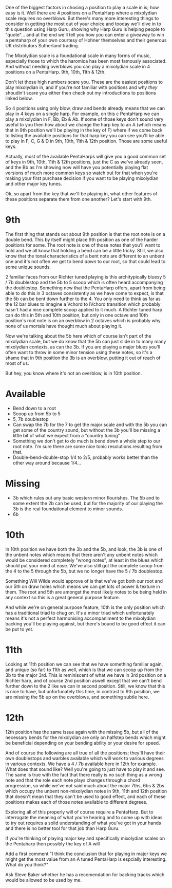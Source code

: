 One of the biggest factors in chosing a position to play a scale in is; how easy is it. Well there are 4 positions on a PentaHarp where a mixolydian scale requires no overblows. But there's many more interesting things to consider in getting the most out of your choice and tooday we'll dive in to this question using Harp Guru, showing why Harp Guru is helping people to "quote"... and at the end we'll tell you how you can enter a giveaway to win a pentaharp of your own courtesy of Hohner themselves and their generous UK distributors Sutherland trading.

The Mixolydian scale is a foundational scale in many forms of music, especially those to which the haromica has been most famously associated. And without needing overblows you can play a mixolydian scale in 4 positions on a PentaHarp. 9th, 10th, 11th & 12th.

Don't let those high numbers scare you. These are the easiest positions to play mixolydian in, and if you're not familiar with positions and why *they* shoudln't scare you either then check out my introductions to positions linked below.

So 4 positions using only blow, draw and bends already means that we can play in 4 keys on a single harp. For example, on this c PentaHarp we can play a mixolydian in F, Bb, Eb & Ab. If some of those keys don't sound very useful to you then how about we change the harp key to an A (which means that in 9th position we'll be playing in the key of F) where if we come back to listing the available positions for that harp key you can see you'll be able to play in F, C, G & D in 9th, 10th, 11th & 12th position. Those are some useful keys.

Actually, most of the available PentaHarps will give you a good common set of keys in 9th, 10th, 11th & 12th positions, just the C as we've already seen, and the Bb as I'm showing now will have you potentially playing flat versions of much more common keys so watch out for that when you're making your first purchase decision if you want to be playing mixolydian and other major key tunes.

Ok, so apart from the key that we'll be playing in, what other features of these positions separate them from one another? Let's start with 9th.

# 9th

The first thing that stands out about 9th position is that the root note is on a double bend. This by itself might place 9th position as one of the harder positions for some. The root note is one of those notes that you'll want to hold and we all know that holding a bend can be a little tricky. Still, we also know that the tonal characteristics of a bent note are different to an unbent one and it's not often we get to bend *down* to our root, so that could lead to some unique sounds.

2 familiar faces from our Richter tuned playing is this architypically bluesy 5 / 7b doublestop and the 5b to 5 scoop which is often heard accompanying the doublestop. Something new that the PentaHarp offers, apart from being able to do this in 3 octaves consistently as we have come to expect, is that the 5b can be bent down further to the 4. You only need to think as far as the 12 bar blues to imagine a Vchord to IVchord transition which probably hasn't had a nice complete scoop applied to it much. A Richter tuned harp can do this in 5th and 10th position, but only in one octave and 10th position's root note is on an overblow in 2 octaves which is probably why none of us mortals have thought much about playing it.

Now we're talking about the 5b here which of course isn't part of the mixolydian scale, but we do know that the 5b can just slide in to many many mixolydian contexts, as can the 3b. If you are playing a major blues you'll often want to throw in some minor tension using these notes, so it's a shame that in 9th position the 3b is an overblow, putting it out of reach of most of us.

But hey, you know where it's not an overblow, is in 10th position.

# Available
- Bend down to a root
- Scoop up from 5b to 5
- 5, 7b doublestop
- Can swap the 7b for the 7 to get the major scale and with the 5b you can get some of the country sound, but without the 3b you'll be missing a little bit of what we expect from a "country tuning"
- Something we don't get to do much is bend down a whole step to our root note. I'm sure there are some nice tonic resolutions resulting from that.
- Double-bend-double-stop  1/4 to 2/5, probably works better than the other  way around because 1/4...

# Missing
- 3b which rules out any basic western minor flourishes. The 5b and to some extent the 2b can be used, but for the majority of our playing the 3b is the real foundational element to minor sounds.
- 6b

# 10th

In 10th position we have both the 3b and the 5b, and look, the 3b is one of the unbent notes which means that there aren't any unbent notes which would be considered completely "wrong notes", at least in the blues which should put your mind at ease. We've also still got the complete scoop from the 4 to the 5 through the 5b, but we no longer have the 5 / 7b doublestop.

Something Will Wilde would approve of is that we've got both our root and our 5th on draw holes which means we can get lots of power & texture in them. The root and 5th are amongst the most likely notes to be being held in any context so this is a great general purpose feature.

And while we're on general purpose feature, 10th is the only position which has a traditional triad to chug on. It's a minor triad which unfortunately means it's not a perfect harmonising accompaniment to the mixolydian backing you'll be playing against, but there's bound to be good effect it can be put to yet.

# 11th

Looking at 11th position we can see that we have something familiar again, and unique (so far) to 11th as well, which is that we can scoop up from the 3b to the major 3rd. This is reminiscent of what we have in 3rd position on a Richter harp, and of course 2nd position aswell  except that we can't bend further down to the 2 like we can in second position. Still, we know that this is nice to have, but unfortunately this time, in contrast to 9th position, we are missing the 5b up on the overblows, and something subtle here.

# 12th

12th position has the same issue again with the missing 5b, but all of the necessary bends for the mixolydian are only on halfstep bends which might be beneficial depending on your bending ability or your desire for speed.

And of course the following are all true of all the positions; they'll have their own doublestops and warbles available which will work to various degrees in various contexts. We have a 4 / 7b available here in 12th for example. What does that sound like? Well you're going to just have to play it and see. The same is true with the fact that there really is no such thing as a wrong note and that the role each note plays changes through a chord progression, so while we've not said much about the major 7ths, 6bs & 2bs which occupy the unbent non-mixolydian notes in 9th, 11th and 12th position that doesn't mean that they can't be used to good effect, and each of these positions makes each of those notes available to different degrees.

Exploring all of this properly will of course require a PentaHarp. But to interrogate the meaning of what you're hearing and to come up with ideas to try out requires a solid understanding of what you've got in your hands and there is no better tool for that job than Harp Guru.



If you're thinking of playing major key and specifically mixolydian scales on the Pentaharp then possibly the key of A will


Add a first comment "I think the conclusion that for playing in major keys we might get the most value from an A tuned PentaHarp is espcially interesting. What do you think?"

Ask Steve Baker whether he has a recomendation for backing tracks which would be allowed to be used by me.
